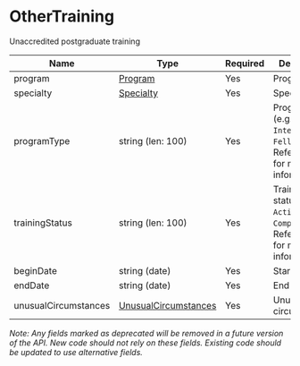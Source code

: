 # OtherTraining

Unaccredited postgraduate training

| Name | Type | Required | Description |
| - | - | - | - |
| program | [Program](program.md) | Yes | Program |
| specialty | [Specialty](specialty.md) | Yes | Specialty |
| programType | string (len: 100) | Yes | Program type (e.g. `Internship`, `Fellowship`). Refer to [codes](https://github.com/fsmb/api-docs/tree/master/docs/codes) for more information. |
| trainingStatus | string (len: 100) | Yes | Training status (e.g. `Active`, `Completed`). Refer to [codes](https://github.com/fsmb/api-docs/tree/master/docs/codes) for more information. |
| beginDate | string (date) | Yes | Start date |
| endDate | string (date) | Yes | End date |
| unusualCircumstances | [UnusualCircumstances](unusual-circumstances.md) | Yes | Unusual circumstances |

*Note: Any fields marked as deprecated will be removed in a future version of the API. New code should not rely on these fields. Existing code should be updated to use alternative fields.*
